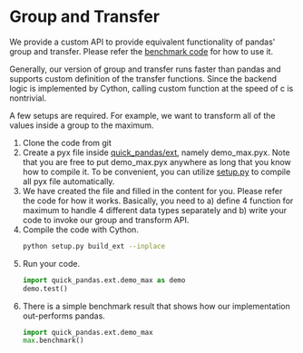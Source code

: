 Group and Transfer
===

We provide a custom API to provide equivalent functionality of pandas' group and transfer. Please refer the [benchmark code](../quick_pandas/benchmark/groupby.py) for how to use it.

Generally, our version of group and transfer runs faster than pandas and supports custom definition of the transfer functions. Since the backend logic is implemented by Cython, calling custom function at the speed of c is nontrivial.

A few setups are required. For example, we want to transform all of the values inside a group to the maximum.

1. Clone the code from git
2. Create a pyx file inside [quick_pandas/ext](../quick_pandas/ext), namely demo_max.pyx. Note that you are free to put demo_max.pyx anywhere as long that you know how to compile it. To be convenient, you can utilize [setup.py](../setup.py) to compile all pyx file automatically.
3. We have created the file and filled in the content for you. Please refer the code for how it works. Basically, you need to a) define 4 function for maximum to handle 4 different data types separately and b) write your code to invoke our group and transform API.
4. Compile the code with Cython.
    ```bash
    python setup.py build_ext --inplace
    ```
5. Run your code.
    ```python
    import quick_pandas.ext.demo_max as demo
    demo.test()
    ```
6. There is a simple benchmark result that shows how our implementation out-performs pandas.
    ```python
    import quick_pandas.ext.demo_max
    max.benchmark()
    ```

